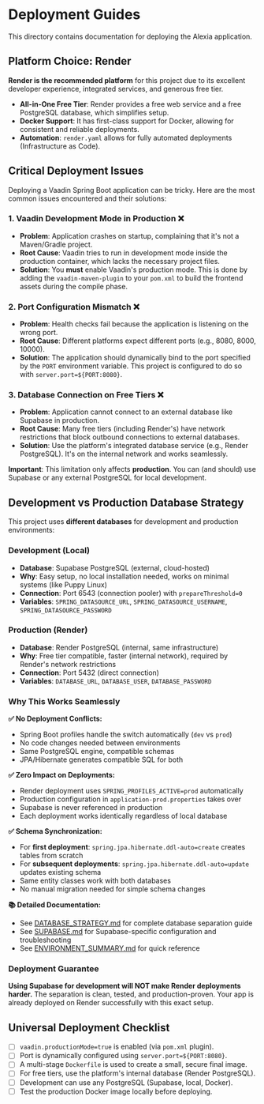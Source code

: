 # Deployment Guides

This directory contains documentation for deploying the Alexia application.

## Platform Choice: Render

**Render is the recommended platform** for this project due to its excellent developer experience, integrated services, and generous free tier.

- **All-in-One Free Tier**: Render provides a free web service and a free PostgreSQL database, which simplifies setup.
- **Docker Support**: It has first-class support for Docker, allowing for consistent and reliable deployments.
- **Automation**: `render.yaml` allows for fully automated deployments (Infrastructure as Code).

## Critical Deployment Issues

Deploying a Vaadin Spring Boot application can be tricky. Here are the most common issues encountered and their solutions:

### 1. Vaadin Development Mode in Production ❌

- **Problem**: Application crashes on startup, complaining that it's not a Maven/Gradle project.
- **Root Cause**: Vaadin tries to run in development mode inside the production container, which lacks the necessary project files.
- **Solution**: You **must** enable Vaadin's production mode. This is done by adding the `vaadin-maven-plugin` to your `pom.xml` to build the frontend assets during the compile phase.

### 2. Port Configuration Mismatch ❌

- **Problem**: Health checks fail because the application is listening on the wrong port.
- **Root Cause**: Different platforms expect different ports (e.g., 8080, 8000, 10000).
- **Solution**: The application should dynamically bind to the port specified by the `PORT` environment variable. This project is configured to do so with `server.port=${PORT:8080}`.

### 3. Database Connection on Free Tiers ❌

- **Problem**: Application cannot connect to an external database like Supabase in production.
- **Root Cause**: Many free tiers (including Render's) have network restrictions that block outbound connections to external databases.
- **Solution**: Use the platform's integrated database service (e.g., Render PostgreSQL). It's on the internal network and works seamlessly.

**Important**: This limitation only affects **production**. You can (and should) use Supabase or any external PostgreSQL for local development.

## Development vs Production Database Strategy

This project uses **different databases** for development and production environments:

### Development (Local)
- **Database**: Supabase PostgreSQL (external, cloud-hosted)
- **Why**: Easy setup, no local installation needed, works on minimal systems (like Puppy Linux)
- **Connection**: Port 6543 (connection pooler) with `prepareThreshold=0`
- **Variables**: `SPRING_DATASOURCE_URL`, `SPRING_DATASOURCE_USERNAME`, `SPRING_DATASOURCE_PASSWORD`

### Production (Render)
- **Database**: Render PostgreSQL (internal, same infrastructure)
- **Why**: Free tier compatible, faster (internal network), required by Render's network restrictions
- **Connection**: Port 5432 (direct connection)
- **Variables**: `DATABASE_URL`, `DATABASE_USER`, `DATABASE_PASSWORD`

### Why This Works Seamlessly

**✅ No Deployment Conflicts:**
- Spring Boot profiles handle the switch automatically (`dev` vs `prod`)
- No code changes needed between environments
- Same PostgreSQL engine, compatible schemas
- JPA/Hibernate generates compatible SQL for both

**✅ Zero Impact on Deployments:**
- Render deployment uses `SPRING_PROFILES_ACTIVE=prod` automatically
- Production configuration in `application-prod.properties` takes over
- Supabase is never referenced in production
- Each deployment works identically regardless of local database

**✅ Schema Synchronization:**
- For **first deployment**: `spring.jpa.hibernate.ddl-auto=create` creates tables from scratch
- For **subsequent deployments**: `spring.jpa.hibernate.ddl-auto=update` updates existing schema
- Same entity classes work with both databases
- No manual migration needed for simple schema changes

**📚 Detailed Documentation:**
- See [DATABASE_STRATEGY.md](DATABASE_STRATEGY.md) for complete database separation guide
- See [SUPABASE.md](SUPABASE.md) for Supabase-specific configuration and troubleshooting
- See [ENVIRONMENT_SUMMARY.md](ENVIRONMENT_SUMMARY.md) for quick reference

### Deployment Guarantee

**Using Supabase for development will NOT make Render deployments harder.** The separation is clean, tested, and production-proven. Your app is already deployed on Render successfully with this exact setup.

## Universal Deployment Checklist

- [ ] `vaadin.productionMode=true` is enabled (via `pom.xml` plugin).
- [ ] Port is dynamically configured using `server.port=${PORT:8080}`.
- [ ] A multi-stage `Dockerfile` is used to create a small, secure final image.
- [ ] For free tiers, use the platform's internal database (Render PostgreSQL).
- [ ] Development can use any PostgreSQL (Supabase, local, Docker).
- [ ] Test the production Docker image locally before deploying.
